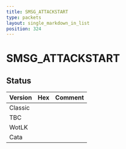 ```yaml
---
title: SMSG_ATTACKSTART
type: packets
layout: single_markdown_in_list
position: 324
---
```


# SMSG_ATTACKSTART

## Status

Version | Hex | Comment
---------- | ---------- | ---------- 
Classic |  |  
TBC |  |  
WotLK |  |  
Cata |  |  
